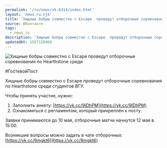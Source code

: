 ```yaml
---
permalink: '/ru/news/vk-6314/index.html'
layout: 'news.ru.njk'
title: 'Хищные бобры совместно с Escape  проведут отборочные соревнования по Hearthstone среди студент'
source: ВКонтакте
tags:
  - news_ru
description: 'Хищные бобры совместно с Escape  проведут отборочные соревнования по Hearthstone среди'
updatedAt: 1557126060
---
```

![Хищные бобры совместно с Escape  проведут отборочные соревнования по Hearthstone среди](https://sun9-53.userapi.com/impf/c844618/v844618773/1fe0ca/KmZfsHxydKo.jpg?size=1280x851&quality=96&sign=9274b63f1e0e898998da2fffbce46439&c_uniq_tag=XA4gGfy_aWPW29x-h41uu1PzeYOT9Gt58vClhcuW2g8&type=album)

#ГостевойПост

Хищные бобры совместно с Escape  проведут отборочные соревнования по Hearthstone среди студентов ВГУ.

Чтобы принять участие, нужно:
1. Заполнить анкету: [https://vk.cc/9lDhPM](https://vk.cc/9lDhPM)
2. Ознакомиться с регламентом, который прикреплён к посту.

Заявки принимаются до 10 мая, отборочные матчи начнутся 12 мая в 15:00.

Возникшие вопросы можно задать в чате отборочных: [https://vk.cc/9mgkt6](https://vk.cc/9mgkt6)
